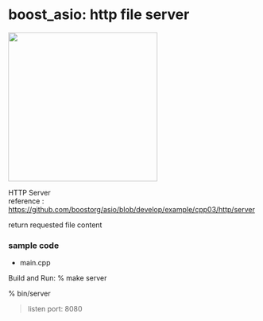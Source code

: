 boost_asio: http file server
===============

<image src="https://raw.githubusercontent.com/ohwada/MAC_cpp_Samples/master/boost_asio/screenshots/http_file_server.png" width="300" /> 

HTTP Server  
reference : https://github.com/boostorg/asio/blob/develop/example/cpp03/http/server

return requested file content

### sample code
- main.cpp


Build and Run:
% make server

% bin/server
> listen port: 8080



